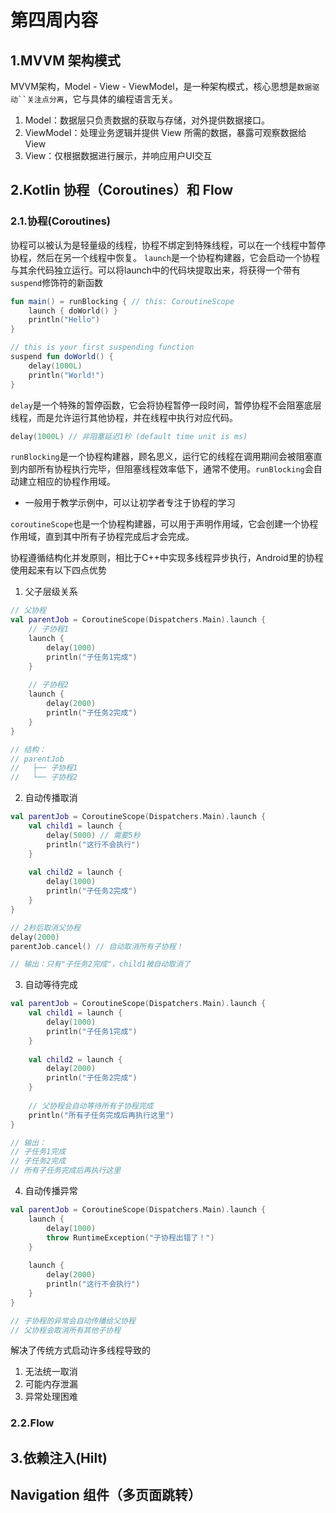 # 第四周内容
## 1.MVVM 架构模式
MVVM架构，Model - View - ViewModel，是一种架构模式，核心思想是`数据驱动``关注点分离`，它与具体的编程语言无关。
1. Model：数据层只负责数据的获取与存储，对外提供数据接口。
2. ViewModel：处理业务逻辑并提供 View 所需的数据，暴露可观察数据给View
3. View：仅根据数据进行展示，并响应用户UI交互

## 2.Kotlin 协程（Coroutines）和 Flow
### 2.1.协程(Coroutines)
协程可以被认为是轻量级的线程，协程不绑定到特殊线程，可以在一个线程中暂停协程，然后在另一个线程中恢复。
`launch`是一个协程构建器，它会启动一个协程与其余代码独立运行。可以将launch中的代码块提取出来，将获得一个带有`suspend`修饰符的新函数
```kotlin
fun main() = runBlocking { // this: CoroutineScope
    launch { doWorld() }
    println("Hello")
}

// this is your first suspending function
suspend fun doWorld() {
    delay(1000L)
    println("World!")
}
```
`delay`是一个特殊的暂停函数，它会将协程暂停一段时间，暂停协程不会阻塞底层线程，而是允许运行其他协程，并在线程中执行对应代码。
```kotlin
delay(1000L) // 非阻塞延迟1秒 (default time unit is ms)
```
`runBlocking`是一个协程构建器，顾名思义，运行它的线程在调用期间会被阻塞直到内部所有协程执行完毕，但阻塞线程效率低下，通常不使用。`runBlocking`会自动建立相应的协程作用域。
* 一般用于教学示例中，可以让初学者专注于协程的学习

`coroutineScope`也是一个协程构建器，可以用于声明作用域，它会创建一个协程作用域，直到其中所有子协程完成后才会完成。

协程遵循结构化并发原则，相比于C++中实现多线程异步执行，Android里的协程使用起来有以下四点优势
1. 父子层级关系
```kotlin
// 父协程
val parentJob = CoroutineScope(Dispatchers.Main).launch {
    // 子协程1
    launch { 
        delay(1000)
        println("子任务1完成")
    }
    
    // 子协程2  
    launch {
        delay(2000)
        println("子任务2完成")
    }
}

// 结构：
// parentJob
//   ├── 子协程1
//   └── 子协程2
```
2. 自动传播取消
```kotlin
val parentJob = CoroutineScope(Dispatchers.Main).launch {
    val child1 = launch { 
        delay(5000) // 需要5秒
        println("这行不会执行")
    }
    
    val child2 = launch {
        delay(1000)
        println("子任务2完成")
    }
}

// 2秒后取消父协程
delay(2000)
parentJob.cancel() // 自动取消所有子协程！

// 输出：只有"子任务2完成"，child1被自动取消了
```
3. 自动等待完成
```kotlin
val parentJob = CoroutineScope(Dispatchers.Main).launch {
    val child1 = launch { 
        delay(1000)
        println("子任务1完成")
    }
    
    val child2 = launch {
        delay(2000) 
        println("子任务2完成")
    }
    
    // 父协程会自动等待所有子协程完成
    println("所有子任务完成后再执行这里")
}

// 输出：
// 子任务1完成
// 子任务2完成  
// 所有子任务完成后再执行这里
```
4. 自动传播异常
```kotlin
val parentJob = CoroutineScope(Dispatchers.Main).launch {
    launch {
        delay(1000)
        throw RuntimeException("子协程出错了！")
    }
    
    launch {
        delay(2000)
        println("这行不会执行")
    }
}

// 子协程的异常会自动传播给父协程
// 父协程会取消所有其他子协程
```
解决了传统方式启动许多线程导致的
1. 无法统一取消
2. 可能内存泄漏
3. 异常处理困难

### 2.2.Flow

## 3.依赖注入(Hilt)

## Navigation 组件（多页面跳转）


